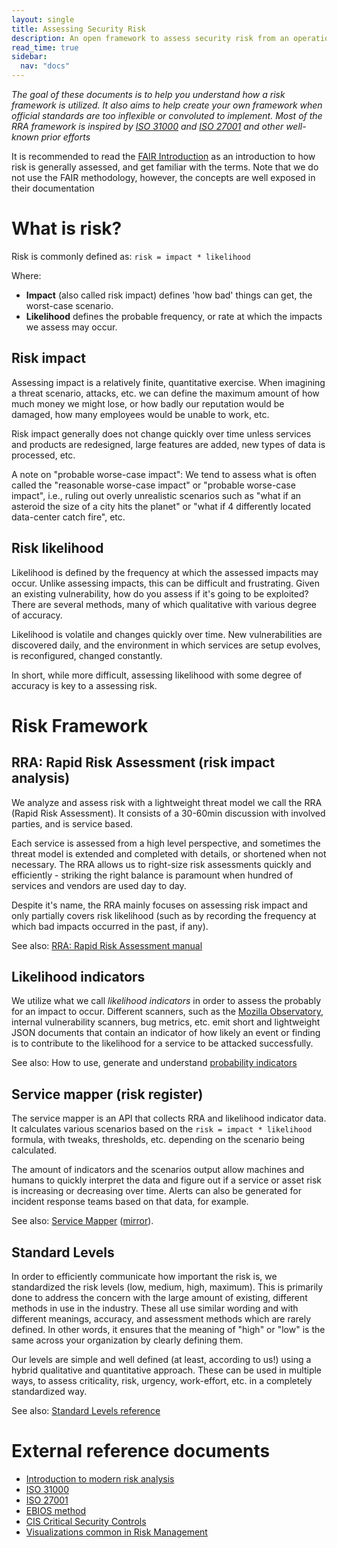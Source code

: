```yaml
---
layout: single
title: Assessing Security Risk
description: An open framework to assess security risk from an operational perspective
read_time: true
sidebar:
  nav: "docs"
---
```


*The goal of these documents is to help you understand how a risk framework is utilized. It also
aims to help create your own framework when official standards are too inflexible or convoluted to implement. Most of the RRA framework is inspired by [ISO 31000](https://www.iso.org/iso/home/standards/iso31000.htm) and [ISO
27001](https://en.wikipedia.org/wiki/ISO/IEC_27001) and other well-known prior efforts*

It is recommended to read the [FAIR Introduction](https://web.archive.org/web/20141118061526/http://www.riskmanagementinsight.com/media/docs/FAIR_introduction.pdf)
as an introduction to how risk is generally assessed, and get familiar with the terms. Note that we do not use the FAIR
methodology, however, the concepts are well exposed in their documentation

# What is risk?
Risk is commonly defined as: `risk = impact * likelihood`

Where:
 - **Impact** (also called risk impact) defines 'how bad' things can get, the worst-case scenario.
 - **Likelihood** defines the probable frequency, or rate at which the impacts we assess may occur.

## Risk impact
Assessing impact is a relatively finite, quantitative exercise. When imagining a threat scenario, attacks, etc. we can
define the maximum amount of how much money we might lose, or how badly our reputation would be damaged, how many
employees would be unable to work, etc.

Risk impact generally does not change quickly over time unless services and products are redesigned, large features are
added, new types of data is processed, etc.

A note on "probable worse-case impact":
We tend to assess what is often called the "reasonable worse-case impact" or "probable worse-case impact", i.e., ruling
out overly unrealistic scenarios such as "what if an asteroid the size of a city hits the planet" or "what if 4
differently located data-center catch fire", etc.

## Risk likelihood
Likelihood is defined by the frequency at which the assessed impacts may occur. Unlike assessing impacts, this can be
difficult and frustrating. Given an existing vulnerability, how do you assess if it's going to be exploited? There are
several methods, many of which qualitative with various degree of accuracy.

Likelihood is volatile and changes quickly over time. New vulnerabilities are discovered daily, and the environment in
which services are setup evolves, is reconfigured, changed constantly.

In short, while more difficult, assessing likelihood with some degree of accuracy is key to a assessing risk.

# Risk Framework

## RRA: Rapid Risk Assessment (risk impact analysis)

We analyze and assess risk with a lightweight threat model we call the RRA (Rapid Risk Assessment). It consists of a
30-60min discussion with involved parties, and is service based.

Each service is assessed from a high level perspective, and sometimes the threat model is extended and completed with
details, or shortened when not necessary.  The RRA allows us to right-size risk assessments quickly and efficiently -
striking the right balance is paramount when hundred of services and vendors are used day to day.

Despite it's name, the RRA mainly focuses on assessing risk impact and only partially covers risk likelihood (such as by
recording the frequency at which bad impacts occurred in the past, if any).

See also: [RRA: Rapid Risk Assessment manual](rapid_risk_assessment)

## Likelihood indicators

We utilize what we call _likelihood indicators_ in order to assess the probably for an impact to occur.
Different scanners, such as the [Mozilla Observatory](https://observatory.mozilla.org), internal vulnerability scanners,
bug metrics, etc. emit short and lightweight JSON documents that contain an indicator of how likely an event or finding
is to contribute to the likelihood for a service to be attacked successfully.

See also: How to use, generate and understand [probability indicators](indicators)

## Service mapper (risk register)

The service mapper is an API that collects RRA and likelihood indicator data. It calculates various scenarios based on
the `risk = impact * likelihood` formula, with tweaks, thresholds, etc. depending on the scenario being calculated.

The amount of indicators and the scenarios output allow machines and humans to quickly interpret the data and figure out
if a service or asset risk is increasing or decreasing over time. Alerts can also be generated for incident response
teams based on that data, for example.

See also: [Service Mapper](https://github.com/mozilla/service-map) ([mirror](https://github.com/rapidriskassessment/service-map)).

## Standard Levels

In order to efficiently communicate how important the risk is, we standardized the risk levels (low, medium, high, maximum). This is primarily done to address the concern with the large amount of existing, different methods in use in the industry. These all use similar wording and with different meanings, accuracy, and assessment methods which are rarely defined. In other words, it ensures that the meaning of "high" or "low" is the same across your organization by clearly defining them.

Our levels are simple and well defined (at least, according to us!) using a hybrid qualitative and quantitative approach. These can be used in multiple ways, to assess
criticality, risk, urgency, work-effort, etc. in a completely standardized way.

See also: [Standard Levels reference](standard_levels)


# External reference documents

- [Introduction to modern risk analysis](https://web.archive.org/web/20141118061526/http://www.riskmanagementinsight.com/media/docs/FAIR_introduction.pdf)
- [ISO 31000](https://www.iso.org/iso-31000-risk-management.html)
- [ISO 27001](https://en.wikipedia.org/wiki/ISO/IEC_27001)
- [EBIOS method](https://www.ssi.gouv.fr/en/guide/ebios-risk-manager-the-method/)
- [CIS Critical Security Controls](https://www.cisecurity.org/controls/cis-controls-list/)
- [Visualizations common in Risk Management](https://creately.com/blog/diagrams/risk-management-techniques/)
